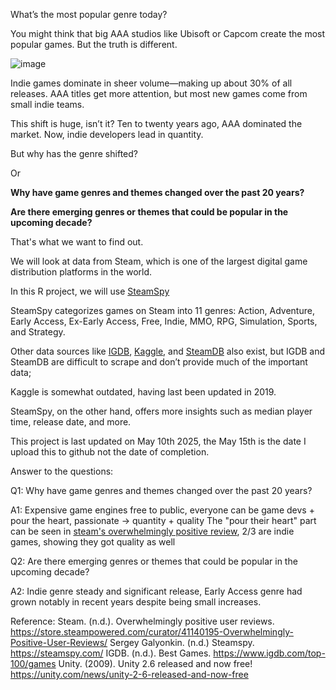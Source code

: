 What’s the most popular genre today?

You might think that big AAA studios like Ubisoft or Capcom create the most popular games. But the truth is different.

![image](https://github.com/user-attachments/assets/f26689b9-56e8-43e6-9113-c180cb4bbffe)

Indie games dominate in sheer volume—making up about 30% of all releases. AAA titles get more attention, but most new games come from small indie teams.

This shift is huge, isn’t it? Ten to twenty years ago, AAA dominated the market. Now, indie developers lead in quantity.

But why has the genre shifted?

Or 

**Why have game genres and themes changed over the past 20 years?**

**Are there emerging genres or themes that could be popular in the upcoming decade?**

That's what we want to find out.

We will look at data from Steam, which is one of the largest digital game distribution platforms in the world.

In this R project, we will use [SteamSpy](https://steamspy.com)

SteamSpy categorizes games on Steam into 11 genres: Action, Adventure, Early Access, Ex-Early Access, Free, Indie, MMO, RPG, Simulation, Sports, and Strategy.

Other data sources like [IGDB](https://www.igdb.com/top-100/games), [Kaggle](https://www.kaggle.com/datasets/nikdavis/steam-store-games/data?select=steam.csv), and [SteamDB](https://steamdb.info/) also exist, but IGDB and SteamDB are difficult to scrape and don’t provide much of the important data;

Kaggle is somewhat outdated, having last been updated in 2019.

SteamSpy, on the other hand, offers more insights such as median player time, release date, and more.

This project is last updated on May 10th 2025, the May 15th is the date I upload this to github not the date of completion.

Answer to the questions:

Q1: Why have game genres and themes changed over the past 20 years?

A1: Expensive game engines free to public, everyone can be game devs + pour the heart, passionate -> quantity + quality 
The "pour their heart" part can be seen in [steam's overwhelmingly positive review](https://store.steampowered.com/curator/41140195-Overwhelmingly-Positive-User-Reviews/), 2/3 are indie games, showing they got quality as well


Q2: Are there emerging genres or themes that could be popular in the upcoming decade?

A2: Indie genre steady and significant release, Early Access genre had grown notably in recent years despite being small increases.


Reference:
Steam. (n.d.). Overwhelmingly positive user reviews. https://store.steampowered.com/curator/41140195-Overwhelmingly-Positive-User-Reviews/
Sergey Galyonkin. (n.d.) Steamspy. https://steamspy.com/
IGDB. (n.d.). Best Games. https://www.igdb.com/top-100/games
Unity. (2009). Unity 2.6 released and now free! https://unity.com/news/unity-2-6-released-and-now-free


